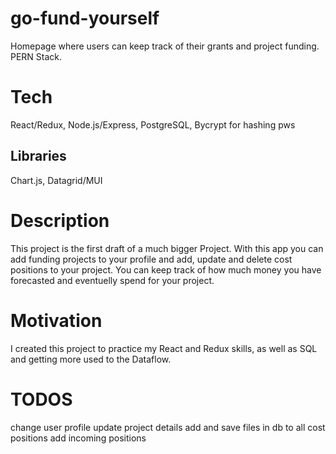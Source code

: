 # go-fund-yourself
Homepage where users can keep track of their grants and project funding. PERN Stack.

# Tech
React/Redux, Node.js/Express, PostgreSQL, Bycrypt for hashing pws

  ## Libraries 
  Chart.js, Datagrid/MUI

# Description
This project is the first draft of a much bigger Project. With this app you can add funding projects to your profile and add, update and delete cost positions to your project. 
You can keep track of how much money you have forecasted and eventuelly spend for your project.

# Motivation
I created this project to practice my React and Redux skills, as well as SQL and getting more used to the Dataflow. 

# TODOS
change user profile
update project details
add and save files in db to all cost positions
add incoming positions
